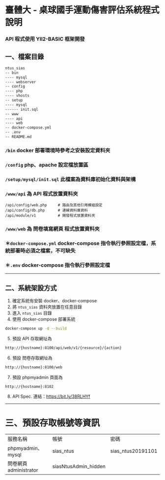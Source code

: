 # 臺體大 - 桌球國手運動傷害評估系統程式說明

### API 程式使用 YII2-BASIC 框架開發

## 一、檔案目錄

```sh
ntus_sias
-- bin
---- mysql
---- webserver
-- config
---- php
---- vhosts
-- setup
---- mysql
------ init.sql
-- www
---- api
---- web
-- docker-compose.yml
-- .env
-- README.md
```

### **`/bin`** docker 部署環境時參考之安裝設定資料夾

### **`/config`** php、apache 設定檔放置區

### **`/setup/mysql/init.sql`** 此檔案為資料庫初始化資料與架構

### **`/www/api`** 為 **API** 程式放置資料夾

    /api/config/web.php     # 路由及其他引用模組設定
    /api/config/db.php      # 連線資料庫資料
    /api/module/v1          # 開發程式放置資料夾

### **`/www/web`** 為 **問卷填寫網頁** 程式放置資料夾

### ＊**`docker-compose.yml`** docker-compose 指令執行參照設定檔，系統部署時必須之檔案，不可缺失

### ＊**`.env`** docker-compose 指令執行參照設定檔

---

## 二、系統架設方式

1. 確定系統有安裝 docker、docker-compose
2. 將 `ntus_sias` 資料夾放置在任意目錄
3. 進入 `ntus_sias` 目錄
4. 使用 docker-compose 部署系統

```sh
docker-compose up -d --build
```

5. 預設 API 存取網址為

```sh
http://{hostname}:8100/api/web/v1/{resource}/{action}
```

6. 預設 問卷存取網址為

```sh
http://{hostname}:8100/web
```

7. 預設 phpmyadmin 頁面為

```sh
http://{hostname}:8102
```

8. API Spec.
連結：https://bit.ly/38RLHYf 

---

# 三、預設存取帳號等資訊

|                        |                      |                   |
| ---------------------- | -------------------- | ----------------- |
| 服務名稱               | 帳號                 | 密碼              |
| phpmyadmin、mysql      | sias_ntus            | sias_ntus20191101 |
| 問卷網頁 administrator | siasNtusAdmin_hidden |                   |

